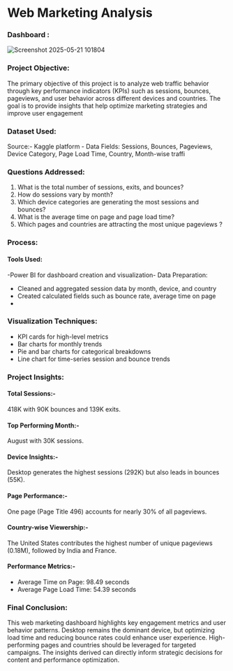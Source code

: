 # Web Marketing Analysis

### Dashboard :

![Screenshot 2025-05-21 101804](https://github.com/user-attachments/assets/626bf832-16a7-41f2-b5c0-b2c2999f49d3)


 ### Project Objective:
 The primary objective of this project is to analyze web traffic behavior through key performance
 indicators (KPIs) such as sessions, bounces, pageviews, and user behavior across different devices
 and countries. The goal is to provide insights that help optimize marketing strategies and improve
 user engagement
 ### Dataset Used:
 Source:-  Kaggle platform  - Data Fields: Sessions, Bounces, Pageviews, Device Category, Page Load Time, Country,
 Month-wise traffi

 ### Questions Addressed:
 1. What is the total number of sessions, exits, and bounces?
 2. How do sessions vary by month?
 3. Which device categories are generating the most sessions and bounces?
 4. What is the average time on page and page load time?
 5. Which pages and countries are attracting the most unique pageviews ?
### Process:
#### Tools Used: 
-Power BI for dashboard creation and visualization- Data Preparation:
- Cleaned and aggregated session data by month, device, and country
- Created calculated fields such as bounce rate, average time on page
- 

### Visualization Techniques:
  - KPI cards for high-level metrics
  - Bar charts for monthly trends
  - Pie and bar charts for categorical breakdowns
  - Line chart for time-series session and bounce trends
### Project Insights:

 #### Total Sessions:-
 418K with 90K bounces and 139K exits. 
#### Top Performing Month:- 
August with 30K sessions.
#### Device Insights:-
Desktop generates the highest sessions (292K) but also leads in bounces (55K).
#### Page Performance:- 
One page (Page Title 496) accounts for nearly 30% of all pageviews.
#### Country-wise Viewership:-
The United States contributes the highest number of unique pageviews
 (0.18M), followed by India and France.
 #### Performance Metrics:-
  - Average Time on Page: 98.49 seconds
  - Average Page Load Time: 54.39 seconds
    
### Final Conclusion:
 This web marketing dashboard highlights key engagement metrics and user behavior patterns.
 Desktop remains the dominant device, but optimizing load time and reducing bounce rates could
 enhance user experience. High-performing pages and countries should be leveraged for targeted
 campaigns. The insights derived can directly inform strategic decisions for content and performance optimization.
